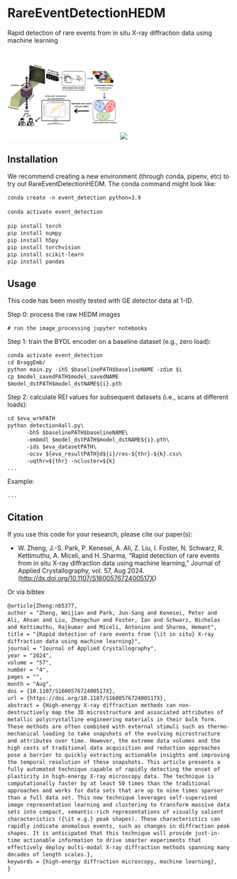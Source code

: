 # RareEventDetectionHEDM
Rapid detection of rare events from in situ X-ray diffraction data using machine learning

<p float="left">
  <img src="doc/REI_schematic.png" width="250" />
  <img src="/doc/REI-detailed-schematic.png" width="250" /> 
</p>

## Installation

We recommend creating a new environment (through conda, pipenv, etc) to try out RareEventDetectionHEDM. The conda command might look like:
```shell
conda create -n event_detection python=3.9

conda activate event_detection

pip install torch
pip install numpy
pip install h5py
pip install torchvision
pip install scikit-learn
pip install pandas
```

## Usage

This code has been mostly tested with GE detector data at 1-ID. 

Step 0: process the raw HEDM images 
```shell
# run the image_processing jupyter notebooks
```

Step 1: train the BYOL encoder on a baseline dataset (e.g., zero load):
```shell
conda activate event_detection
cd BraggEmb/ 
python main.py -ih5 $baselinePATH$baselineNAME -zdim $i
cp $model_savedPATH$model_savedNAME $model_dstPATH$model_dstNAME${i}.pth
```

Step 2: calculate REI values for subsequent datasets (i.e., scans at different loads):
```shell
cd $eva_wrkPATH
python detection4all.py\
      -bh5 $baselinePATH$baselineNAME\
      -embmdl $model_dstPATH$model_dstNAME${i}.pth\
      -ids $eva_datasetPATH\
      -ocsv ${eva_resultPATH}d${i}/res-${thr}-${k}.csv\
      -uqthr=${thr} -ncluster=${k}
...
```

Example:
```shell
...
```

## Citation
If you use this code for your research, please cite our paper(s):
- W. Zheng, J.-S. Park, P. Kenesei, A. Ali, Z. Liu, I. Foster, N. Schwarz, R. Kettimuthu,
A. Miceli, and H. Sharma, “Rapid detection of rare events from in situ X-ray diffraction data
using machine learning,” Journal of Applied Crystallography, vol. 57, Aug 2024. (http://dx.doi.org/10.1107/S160057672400517X)

Or via bibtex

```
@article{Zheng:nb5377,
author = "Zheng, Weijian and Park, Jun-Sang and Kenesei, Peter and Ali, Ahsan and Liu, Zhengchun and Foster, Ian and Schwarz, Nicholas and Kettimuthu, Rajkumar and Miceli, Antonino and Sharma, Hemant",
title = "{Rapid detection of rare events from {\it in situ} X-ray diffraction data using machine learning}",
journal = "Journal of Applied Crystallography",
year = "2024",
volume = "57",
number = "4",
pages = "",
month = "Aug",
doi = {10.1107/S160057672400517X},
url = {https://doi.org/10.1107/S160057672400517X},
abstract = {High-energy X-ray diffraction methods can non-destructively map the 3D microstructure and associated attributes of metallic polycrystalline engineering materials in their bulk form. These methods are often combined with external stimuli such as thermo-mechanical loading to take snapshots of the evolving microstructure and attributes over time. However, the extreme data volumes and the high costs of traditional data acquisition and reduction approaches pose a barrier to quickly extracting actionable insights and improving the temporal resolution of these snapshots. This article presents a fully automated technique capable of rapidly detecting the onset of plasticity in high-energy X-ray microscopy data. The technique is computationally faster by at least 50 times than the traditional approaches and works for data sets that are up to nine times sparser than a full data set. This new technique leverages self-supervised image representation learning and clustering to transform massive data sets into compact, semantic-rich representations of visually salient characteristics ({\it e.g.} peak shapes). These characteristics can rapidly indicate anomalous events, such as changes in diffraction peak shapes. It is anticipated that this technique will provide just-in-time actionable information to drive smarter experiments that effectively deploy multi-modal X-ray diffraction methods spanning many decades of length scales.},
keywords = {high-energy diffraction microscopy, machine learning},
}


```
